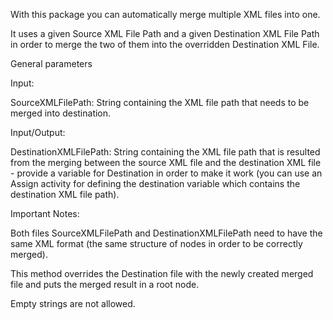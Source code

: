 With this package you can automatically merge multiple XML files into one.

It uses a given Source XML File Path and a given Destination XML File Path in order to merge the two of them into the overridden Destination XML File.


General parameters

Input:

SourceXMLFilePath: String containing the XML file path that needs to be merged into destination.

Input/Output:

DestinationXMLFilePath: String containing the XML file path that is resulted from the merging between the source XML file and the destination XML file - provide a variable for Destination in order to make it work (you can use an Assign activity for defining the destination variable which contains the destination XML file path).

Important Notes: 

Both files SourceXMLFilePath and DestinationXMLFilePath need to have the same XML format (the same structure of nodes in order to be correctly merged).

This method overrides the Destination file with the newly created merged file and puts the merged result in a root node.

Empty strings are not allowed.